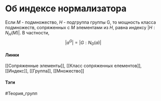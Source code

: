 # Об индексе нормализатора
Если $M$ - подмножество, $H$ - подгруппа группы G, то мощность класса подмножеств, сопряженных с $M$ элементами из $H$, равна индексу $|H:N_H(M)|$. В частности,
$$
|a^G|=|G:N_G(a)|
$$

#### Линки
[[Сопряженные элементы]],
[[Класс сопряженных елементов]],
[[Индекс]],
[[Группа]],
[[Множество]]
#### Тэги 
 #Теория_групп 